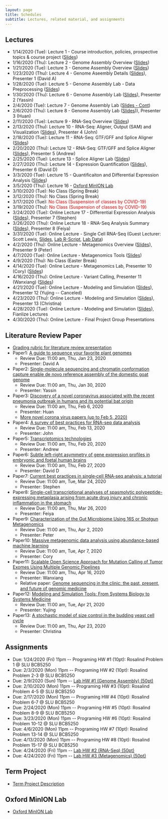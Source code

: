 ```yaml
---
layout: page
title: Schedules
subtitle: Lectures, related material, and assignments
---
```

## Lectures
 * 1/14/2020 (Tue): Lecture 1 - Course introduction, policies, prospective topics & course project ([Slides][1])
 * 1/16/2020 (Thu): Lecture 2 - Genome Assembly Overview ([Slides][2])
 * 1/21/2020 (Tue): Lecture 3 - Genome Assembly Overview ([Slides][3])
 * 1/23/2020 (Thu): Lecture 4 - Genome Aseembly Details ([Slides][4]), Presenter 1 (David A)
 * 1/28/2020 (Tue): Lecture 5 - Genome Assembly Lab - Data Preprocessing ([Slides][5])
 * 1/30/2020 (Thu): Lecture 6 - Genome Assembly Lab ([Slides][6]), Presenter 2 (Yassin)
 * 2/4/2020 (Tue): Lecture 7 - Genome Assembly Lab ([Slides - Cont][6])
 * 2/6/2020 (Thu): Lecture 8 - Genome Assembly Lab ([Slides][8])), Presenter 3 (Huan)
 * 2/11/2020 (Tue): Lecture 9 - RNA-Seq Overview ([Slides][9])
 * 2/13/2020 (Thu): Lecture 10 - RNA-Seq: Aligner, Output (SAM) and Visualization ([Slides][10]), Presenter 4 (John)
 * 2/18/2020 (Tue): Lecture 11 - RNA-Seq: GTF/GFF and Splice Aligner ([Slides][11])
 * 2/20/2020 (Thu): Lecture 12 - RNA-Seq: GTF/GFF and Splice Aligner ([Slides][11]), Presenter 5 (Andrew)
 * 2/25/2020 (Tue): Lecture 13 - Splice Aligner Lab ([Slides][12])
 * 2/27/2020 (Thu): Lecture 14 - Expression Quantification ([Slides][13]), Presenter 6 (David D)
 * 3/3/2020 (Tue): Lecture 15 - Quantificaiton and Differential Expression Analysis ([Slides][14])
 * 3/5/2020 (Thu): Lecture 16 - [Oxford MinION Lab]({{site.url}}/project/MinION)
 * 3/10/2020 (Tue): No Class (Spring Break)
 * 3/12/2020 (Thu): No Class (Spring Break)
 * 3/17/2020 (Tue): <font color="red"> No Class (Suspension of classes by COVID-19) </font>
 * 3/19/2020 (Thu): <font color="red"> No Class (Suspension of classes by COVID-19) </font>
 * 3/24/2020 (Tue): Online Lecture 17 - Differential Expression Analysis ([Slides][15]), Presenter 7 (Stephen)
 * 3/26/2020 (Thu): Online Lecture 18 - RNA-Seq Analysis Summary ([Slides][16]), Presenter 8 (Feiya)
 * 3/31/2020 (Tue): Online Lecture - Single Cell RNA-Seq (Guest Lecturer: Scott Lewis, [Slides][17], [Lab R-Script][17-1], [Lab Data][17-2])
 * 4/2/2020 (Thu): Online Lecture - Metagenomics Overview ([Slides][18]), Presenter 9 (Peter)
 * 4/7/2020 (Tue): Online Lecture - Metagenomics Tools ([Slides][19])
 * 4/9/2020 (Thu): No Class (Easter Break)
 * 4/14/2020 (Tue): Online Lecture - Metagenomics Lab, Presenter 10 (Cory) ([Slides][20])
 * 4/16/2020 (Thu): Online Lecture - Variant Calling, Presenter 11 (Wanxiang) ([Slides][21])
 * 4/21/2020 (Tue): Online Lecture - Modeling and Simulation ([Slides][22]), Presenter 12 (Yujing -- Canceled)
 * 4/23/2020 (Thu): Online Lecture - Modeling and Simulation ([Slides][23]), Presenter 13 (Christina)
 * 4/28/2020 (Tue): Online Lecture - Modeling and Simulation ([Slides][24]), Fianlize Lectures
 * 4/30/2020 (Thu): Online Lecture - Final Project Group Presentations

## Literature Review Paper
 * [Grading rubric for literature review presentation]({{site.url}}/Grading_rubric_Literature_Review_Presentation.pdf)
 * Paper1: [A guide to sequence your favorite plant genomes](https://dx.doi.org/10.1002%2Faps3.1030)
   * Review Due: 11:00 am, Thu, Jan 23, 2020
   * Presenter: David A
 * Paper2: [Single-molecule sequencing and chromatin conformation capture enable de novo reference assembly of the domestic goat genome](https://doi.org/10.1038/ng.3802)
   * Review Due: 11:00 am, Thu, Jan 30, 2020
   * Presenter: Yassin
 * Paper3: [Discovery of a novel coronavirus associated with the recent pneumonia outbreak in humans and its potential bat origin](https://doi.org/10.1101/2020.01.22.914952)
   * Review Due: 11:00 am, Thu, Feb 6, 2020
   * Presenter: Huan
   * [More novel corona virus papers (up to Feb 5, 2020)]({{site.url}}/project/corona_papers)
 * Paper4: [A survey of best practices for RNA-seq data analysis](https://doi.org/10.1186/s13059-016-0881-8)
   * Review Due: 11:00 am, Thu, Feb 13, 2020
   * Presenter: John
 * Paper5: [Transcriptomics technologies](https://doi.org/10.1371/journal.pcbi.1005457)
   * Review Due: 11:00 am, Thu, Feb 20, 2020
   * Presenter: Andrew
 * Paper6: [Subtle left-right asymmetry of gene expression profiles in embryonic and foetal human brains](https://doi.org/10.1038/s41598-018-29496-2)
   * Review Due: 11:00 am, Thu, Feb 27, 2020
   * Presenter: David D
 * Paper7: [Current best practices in single‐cell RNA‐seq analysis: a tutorial](https://doi.org/10.15252/msb.20188746)
   * Review Due: 11:00 am, Tue, Mar 24, 2020
   * Presenter: Stephen
 * Paper8: [Single-cell transcriptional analyses of spasmolytic polypeptide-expressing metaplasia arising from acute drug injury and chronic inflammation in the stomach](http://dx.doi.org/10.1136/gutjnl-2019-318930)
   * Review Due: 11:00 am, Thu, Mar 26, 2020
   * Presenter: Feiya
 * Paper9: [Characterization of the Gut Microbiome Using 16S or Shotgun Metagenomics](https://dx.doi.org/10.3389%2Ffmicb.2016.00459)
   * Review Due: 11:00 am, Thu, Apr 2, 2020
   * Presenter: Peter
 * Paper10: [Massive metagenomic data analysis using abundance-based machine learning](https://doi.org/10.1186/s13062-019-0242-0)
   * Review Due: 11:00 am, Tue, Apr 7, 2020
   * Presenter: Cory
 * Paper11: [Scalable Open Science Approach for Mutation Calling of Tumor Exomes Using Multiple Genomic Pipelines](https://dx.doi.org/10.1016%2Fj.cels.2018.03.002)
   * Review Due: 11:00 am, Thu, Apr 16, 2020
   * Presenter: Wanxiang
   * Relative paper: [Genome sequencing in the clinic: the past, present, and future of genomic medicine](https://dx.doi.org/10.1152%2Fphysiolgenomics.00046.2018)
 * Paper12: [Modeling and Simulation Tools: From Systems Biology to Systems Medicine]({{site.url}}/homework/LitRev12.pdf)
   * Review Due: 11:00 am, Tue, Apr 21, 2020
   * Presenter: Yujing 
 * Paper13: [A stochastic model of size control in the budding yeast cell cycle](https://doi.org/10.1186/s12859-019-2839-9)
   * Review Due: 11:00 am, Thu, Apr 23, 2020
   * Presenter: Christina

## Assignments 
  * Due: 1/24/2020 (Fri) 11pm -- Programing HW #1 (10pt): Rosalind Problem 1 @ SLU BCB5250
  * Due: 2/3/2020 (Mon) 11pm -- Programing HW #2 (10pt): Rosalind Problem 2-3 @ SLU BCB5250
  * Due: 2/9/2020 (Sun) 11pm -- [Lab HW #1 (Genome Assembly) (50pt)]({{site.url}}/homework/hw1)
  * Due: 2/10/2020 (Mon) 11pm -- Programing HW #3 (10pt): Rosalind Problem 4-5 @ SLU BCB5250
  * Due: 2/17/2020 (Mon) 11pm -- Programing HW #4 (10pt): Rosalind Problem 6-7 @ SLU BCB5250
  * Due: 2/24/2020 (Mon) 11pm -- Programing HW #5 (10pt): Rosalind Problem 8-9 @ SLU BCB5250
  * Due: 3/23/2020 (Mon) 11pm -- Programing HW #6 (10pt): Rosalind Problem 10-12 @ SLU BCB5250
  * Due: 4/6/2020 (Mon) 11pm -- Programing HW #7 (10pt): Rosalind Problem 13-14 @ SLU BCB5250
  * Due: 4/13/2020 (Mon) 11pm -- Programing HW #8 (10pt): Rosalind Problem 15-17 @ SLU BCB5250
  * Due: 4/24/2020 (Fri) 11pm -- [Lab HW #2 (RNA-Seq) (50pt)]({{site.url}}/homework/hw2)
  * Due: 4/24/2020 (Fri) 11pm -- [Lab HW #3 (Metagenomics) (50pt)]({{site.url}}/homework/hw3)

## Term Project 
  * [Term Project Description]({{site.url}}/project/project_description)

## Oxford MinION Lab
  * [Oxford MinION Lab]({{site.url}}/project/MinION)


[1]:{{site.url}}/lectures/BCB5250_Lec01.pdf
[2]:{{site.url}}/lectures/BCB5250_Lec02.pdf
[3]:{{site.url}}/lectures/BCB5250_Lec03.pdf
[4]:{{site.url}}/lectures/BCB5250_Lec04.pdf
[5]:{{site.url}}/lectures/BCB5250_Lec05.pdf
[6]:{{site.url}}/lectures/BCB5250_Lec06.pdf
[8]:{{site.url}}/lectures/BCB5250_Lec08.pdf
[9]:{{site.url}}/lectures/BCB5250_Lec09.pdf
[10]:{{site.url}}/lectures/BCB5250_Lec10.pdf
[11]:{{site.url}}/lectures/BCB5250_Lec11.pdf
[12]:{{site.url}}/lectures/BCB5250_Lec12.pdf
[13]:{{site.url}}/lectures/BCB5250_Lec13.pdf
[14]:{{site.url}}/lectures/BCB5250_Lec14.pdf
[15]:{{site.url}}/lectures/BCB5250_Lec15.pdf
[16]:{{site.url}}/lectures/BCB5250_Lec16.pdf
[17]:{{site.url}}/lectures/BCB5250_Lec17_scRNA-seq.pdf
[17-1]:{{site.url}}/lectures/Seurat_Clustering_Tutorial.R
[17-2]:{{site.url}}/lectures/pbmc3k_filtered_gene_bc_matrices.tar.gz
[18]:{{site.url}}/lectures/BCB5250_Lec18.pdf
[19]:{{site.url}}/lectures/BCB5250_Lec19.pdf
[20]:{{site.url}}/lectures/BCB5250_Lec20.pdf
[21]:{{site.url}}/lectures/BCB5250_Lec21.pdf
[22]:{{site.url}}/lectures/BCB5250_Lec22.pdf
[23]:{{site.url}}/lectures/BCB5250_Lec23.pdf
[24]:{{site.url}}/lectures/BCB5250_Lec24.pdf
